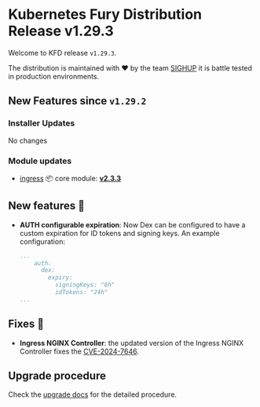 # Kubernetes Fury Distribution Release v1.29.3

Welcome to KFD release `v1.29.3`.

The distribution is maintained with ❤️ by the team [SIGHUP](https://sighup.io/) it is battle tested in production environments.

## New Features since `v1.29.2`

### Installer Updates

No changes

### Module updates

- [ingress](https://github.com/sighupio/fury-kubernetes-ingress) 📦 core module: [**v2.3.3**](https://github.com/sighupio/fury-kubernetes-ingress/releases/tag/v2.3.3)

## New features 🌟

- **AUTH configurable expiration**: Now Dex can be configured to have a custom expiration for ID tokens and signing keys. An example configuration:
  ```yaml
  ...
      auth:
        dex:
          expiry:
            signingKeys: "6h"
            idTokens: "24h"
  ...
  ```

## Fixes 🐞

- **Ingress NGINX Controller**: the updated version of the Ingress NGINX Controller fixes the [CVE-2024-7646](https://github.com/kubernetes/kubernetes/issues/126744).

## Upgrade procedure

Check the [upgrade docs](https://github.com/sighupio/furyctl/tree/main/docs/upgrades/kfd) for the detailed procedure.
